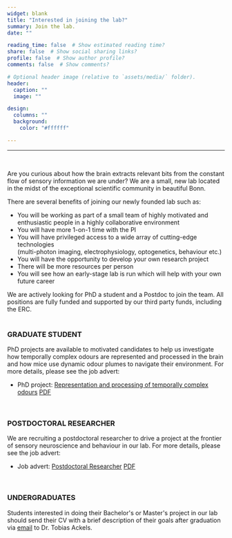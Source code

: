 ```yaml
---
widget: blank
title: "Interested in joining the lab?"
summary: Join the lab.
date: ""

reading_time: false  # Show estimated reading time?
share: false  # Show social sharing links?
profile: false  # Show author profile?
comments: false  # Show comments?

# Optional header image (relative to `assets/media/` folder).
header:
  caption: ""
  image: ""

design:
  columns: ""
  background:
    color: "#ffffff"

---
```


<!-- # Interested in joining the lab? -->

---  

<br>

Are you curious about how the brain extracts relevant bits from the constant flow of sensory information we are under? 
We are a small, new lab located in the midst of the exceptional scientific community in beautiful Bonn.  

There are several benefits of joining our newly founded lab such as:
*  You will be working as part of a small team of highly motivated and enthusiastic people in a highly collaborative environment  
*  You will have more 1-on-1 time with the PI  
*  You will have privileged access to a wide array of cutting-edge technologies  
(multi-photon imaging, electrophysiology, optogenetics, behaviour etc.)
*  You will have the opportunity to develop your own research project  
*  There will be more resources per person  
*  You will see how an early-stage lab is run which will help with your own future career  


We are actively looking for PhD a student and a Postdoc to join the team. All positions are fully funded and supported by our third party funds, including the ERC.  
<br>


### GRADUATE STUDENT
PhD projects are available to motivated candidates to help us investigate how temporally complex odours are represented and processed in the brain and how mice use dynamic odour plumes to navigate their environment. For more details, please see the job advert:  

*  PhD project: <a href="https://karriereamukb.de/offer/phd-candidate-m-f-d-institute-of-ex/4a45919e-ab5e-4239-ac41-0ac95ee8052c" target="_blank">Representation and processing of temporally complex odours</a> 
[PDF](https://ackelslab.com/uploads/jobs/PhD_EPI_Ackels_317_2023e.pdf)
<!-- *  PhD project Behaviour:   <a href="/uploads/jobs/PhD_advert_behaviour_Ackels_.pdf" target="_blank">Olfactory navigation using dynamic odour plumes</a>   -->
<br>

### POSTDOCTORAL RESEARCHER
We are recruiting a postdoctoral researcher to drive a project at the frontier of sensory neuroscience and behaviour in our lab. For more details, please see the job advert: 
*   Job advert: <a href="https://karriereamukb.de/offer/postdoctoral-researcher-m-f-d-insti/2e65ce6b-586f-459b-a9b5-71ba5cd2aad5" target="_blank">Postdoctoral Researcher</a> 
[PDF](https://ackelslab.com/uploads/jobs/Postdoc_EPI_Ackels_318_2023e.pdf) 

<!-- <br> -->
<!-- 
### TECHNICAL ASSISTANT
We are currently looking for a laboratory technician to help with ordering and setting up equipment, colony maintenance, bench work, and running neurophysiological and behavioural experiments.
More information can be found in the job advert. 
*   Job advert: <a href="/uploads/jobs/TA_advert_Ackels_.pdf" target="_blank">Technical Assistant</a> -->
<br>

### UNDERGRADUATES
Students interested in doing their Bachelor's or Master's project in our lab should send their CV with a brief description of their goals after graduation via [email](mailto:ackelsgroup@ieecr-bonn.de) to Dr. Tobias Ackels.